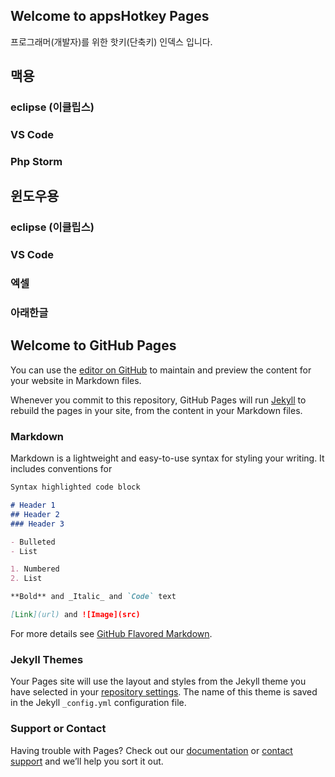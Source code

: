 ## Welcome to appsHotkey Pages

프로그래머(개발자)를 위한 핫키(단축키) 인덱스 입니다.

## 맥용
### eclipse (이클립스)
### VS Code
### Php Storm


## 윈도우용 
### eclipse (이클립스)
### VS Code
### 엑셀
### 아래한글

## Welcome to GitHub Pages

You can use the [editor on GitHub](https://github.com/appskey/appskey.github.io/edit/master/index.md) to maintain and preview the content for your website in Markdown files.

Whenever you commit to this repository, GitHub Pages will run [Jekyll](https://jekyllrb.com/) to rebuild the pages in your site, from the content in your Markdown files.

### Markdown

Markdown is a lightweight and easy-to-use syntax for styling your writing. It includes conventions for

```markdown
Syntax highlighted code block

# Header 1
## Header 2
### Header 3

- Bulleted
- List

1. Numbered
2. List

**Bold** and _Italic_ and `Code` text

[Link](url) and ![Image](src)
```

For more details see [GitHub Flavored Markdown](https://guides.github.com/features/mastering-markdown/).

### Jekyll Themes

Your Pages site will use the layout and styles from the Jekyll theme you have selected in your [repository settings](https://github.com/appskey/appskey.github.io/settings). The name of this theme is saved in the Jekyll `_config.yml` configuration file.

### Support or Contact

Having trouble with Pages? Check out our [documentation](https://docs.github.com/categories/github-pages-basics/) or [contact support](https://github.com/contact) and we’ll help you sort it out.
